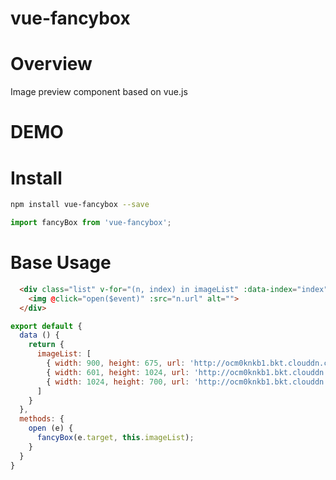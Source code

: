 
# vue-fancybox

# Overview
Image preview component based on vue.js

# DEMO

# Install
```Bash
npm install vue-fancybox --save
```

```JavaScript
import fancyBox from 'vue-fancybox';
```

# Base Usage

```HTML
  <div class="list" v-for="(n, index) in imageList" :data-index="index">
    <img @click="open($event)" :src="n.url" alt="">
  </div>
```

```JavaScript
export default {
  data () {
    return {
      imageList: [
        { width: 900, height: 675, url: 'http://ocm0knkb1.bkt.clouddn.com/1-1.jpg' },
        { width: 601, height: 1024, url: 'http://ocm0knkb1.bkt.clouddn.com/1-2.jpg' },
        { width: 1024, height: 700, url: 'http://ocm0knkb1.bkt.clouddn.com/1-3.jpg' }
      ]
    }
  },
  methods: {
    open (e) {
      fancyBox(e.target, this.imageList);
    }
  }
}
```